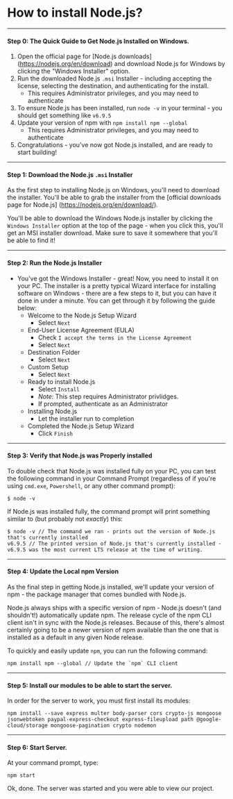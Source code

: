 # How to install Node.js?

----
#### Step 0: The Quick Guide to Get Node.js Installed on Windows.
1. Open the official page for [Node.js downloads] (https://nodejs.org/en/download) and download Node.js for Windows by clicking the "Windows Installer" option.
2. Run the downloaded Node.js `.msi` Installer - including accepting the license, selecting the destination, and authenticating for the install.
    - This requires Administrator privileges, and you may need to authenticate
3. To ensure Node.js has been installed, run `node -v` in your terminal - you should get something like `v6.9.5`
4. Update your version of npm with `npm install npm --global`
    - This requires Administrator privileges, and you may need to authenticate
5. Congratulations - you've now got Node.js installed, and are ready to start building!

----
#### Step 1: Download the Node.js `.msi` Installer
As the first step to installing Node.js on Windows, you'll need to download the installer. You'll be able to grab the installer from the [official downloads page for Node.js] (https://nodejs.org/en/download/).

You'll be able to download the Windows Node.js installer by clicking the `Windows Installer` option at the top of the page - when you click this, you'll get an MSI installer download. Make sure to save it somewhere that you'll be able to find it!

----
#### Step 2: Run the Node.js Installer

- You've got the Windows Installer - great! Now, you need to install it on your PC. The installer is a pretty typical Wizard interface for installing software on Windows - there are a few steps to it, but you can have it done in under a minute. You can get through it by following the guide below:
    - Welcome to the Node.js Setup Wizard
        - Select `Next`
    - End-User License Agreement (EULA)
        - Check `I accept the terms in the License Agreement`
        - Select `Next`
    - Destination Folder
        - Select `Next`
    - Custom Setup
        - Select `Next`
    - Ready to install Node.js
        - Select `Install`
        - *Note*: This step requires Administrator privlidges.
        - If prompted, authenticate as an Administrator
    - Installing Node.js
        - Let the installer run to completion
    - Completed the Node.js Setup Wizard
        - Click `Finish`
----
#### Step 3: Verify that Node.js was Properly installed
To double check that Node.js was installed fully on your PC, you can test the following command in your Command Prompt (regardless of if you're using `cmd.exe`, `Powershell`, or any other command prompt):

```
$ node -v
```

If Node.js was installed fully, the command prompt will print something similar to (but probably not *exactly*) this:

```
$ node -v // The command we ran - prints out the version of Node.js that's currently installed 
v6.9.5 // The printed version of Node.js that's currently installed - v6.9.5 was the most current LTS release at the time of writing.
```
----
#### Step 4: Update the Local npm Version

As the final step in getting Node.js installed, we'll update your version of npm - the package manager that comes bundled with Node.js.

Node.js always ships with a specific version of npm - Node.js doesn't (and shouldn't!) automatically update npm. The release cycle of the npm CLI client isn't in sync with the Node.js releases. Because of this, there's almost certainly going to be a newer version of npm available than the one that is installed as a default in any given Node release.

To quickly and easily update `npm`, you can run the following command:

```
npm install npm --global // Update the `npm` CLI client
```
----
#### Step 5: Install our modules to be able to start the server.
In order for the server to work, you must first install its modules:

```
npm install --save express multer body-parser cors crypto-js mongoose jsonwebtoken paypal-express-checkout express-fileupload path @google-cloud/storage mongoose-pagination crypto nodemon
```
----
#### Step 6: Start Server.
At your command prompt, type:

`npm start`

Ok, done. The server was started and you were able to view our project.